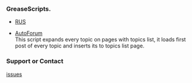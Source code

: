 ### GreaseScripts.

* [RUS](index_ru.md)

* [AutoForum](https://github.com/PhantomCity/GS/raw/master/AutoExpandForum.js)
<br/>This script expands every topic on pages with topics list, it loads first post of every topic and inserts its to topics list page.


### Support or Contact
[issues](https://github.com/PhantomCity/GS/issues/)
